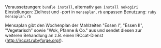 Voraussetzungen: `bundle install`, alternativ `gem install nokogiri`
Einstellungen: Zielhost und  -port in `mensaplan.rb` anpassen
Benutzung: `ruby mensaplan.rb`

Mensaplan gibt den Wochenplan der  Mahlzeiten "Essen I", "Essen II", "Vegetarisch" sowie "Wok, Pfanne & Co." aus und sendet diesen zur weiteren Behandlung an z.B. einen IRCcat-Dienst (http://irccat.rubyforge.org/). 
